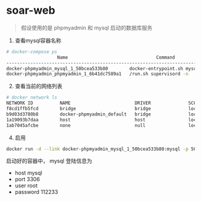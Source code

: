 # soar-web

> 假设使用的是 phpmyadmin 和 mysql 启动的数据库服务

1. 查看mysql容器名称

```bash
# docker-compose ps
                   Name                                 Command             State                 Ports               
----------------------------------------------------------------------------------------------------------------------
docker-phpmyadmin_mysql_1_50bcea533b80        docker-entrypoint.sh mysqld   Up      0.0.0.0:33060->3306/tcp, 33060/tcp
docker-phpmyadmin_phpmyadmin_1_6b41dc7589a1   /run.sh supervisord -n        Up      0.0.0.0:8080->80/tcp, 9000/tcp  
```

2. 查看当前的网络列表

```bash
# docker network ls
NETWORK ID          NAME                        DRIVER              SCOPE
f8cd1ffb5fcd        bridge                      bridge              local
b9d03d3780b8        docker-phpmyadmin_default   bridge              local
1a19093b7daa        host                        host                local
1ab7045afcbe        none                        null                local
```

4. 启用

```bash
docker run -d --link docker-phpmyadmin_mysql_1_50bcea533b80:mysql -p 5077:5077 --net docker-phpmyadmin_default rovast/soar-web 
```

启动好的容器中， mysql 登陆信息为
- host mysql
- port 3306
- user root
- password 112233
